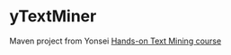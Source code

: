 # yTextMiner
Maven project from Yonsei [Hands-on Text Mining course](https://www.coursera.org/learn/text-mining-analytics) 
